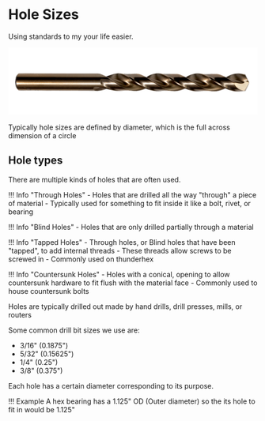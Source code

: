 <!-- This page was contributed by:  Eli Uva-->
# Hole Sizes

Using standards to my your life easier.

<!-- Add a page image to make it pretty! -->
![](../assets/images/stock/drill_bit.png)

Typically hole sizes are defined by diameter, which is the full across dimension of a circle

## Hole types

There are multiple kinds of holes that are often used.

!!! Info "Through Holes"
    - Holes that are drilled all the way "through" a piece of material
    - Typically used for something to fit inside it like a bolt, rivet, or bearing

!!! Info "Blind Holes"
    - Holes that are only drilled partially through a material

!!! Info "Tapped Holes"
    - Through holes, or Blind holes that have been "tapped", to add internal threads
    - These threads allow screws to be screwed in
    - Commonly used on thunderhex 

!!! Info "Countersunk Holes"
    - Holes with a conical, opening to allow countersunk hardware to fit flush with the material face
    - Commonly used to house countersunk bolts

Holes are typically drilled out made by hand drills, drill presses, mills, or routers
<!-- TODO: Add links to drilling tools -->
Some common drill bit sizes we use are:

- 3/16" (0.1875")
- 5/32" (0.15625")
- 1/4" (0.25")
- 3/8" (0.375")

Each hole has a certain diameter corresponding to its purpose.
<!-- TODO: Add links to drill/tap chart -->
!!! Example
    A hex bearing has a 1.125" OD (Outer diameter) so the its hole to fit in would be 1.125" 
